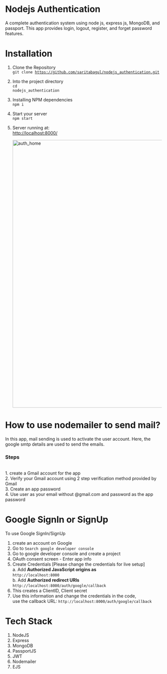 # Nodejs Authentication
A complete authentication system using node js, express js, MongoDB, and passport.
This app provides login, logout, register, and forget password features.

# Installation
1. Clone the Repository<br>
  <code>git clone https://github.com/saritabagul/nodejs_authentication.git</code>  
2. Into the project directory<br>
  <code>cd nodejs_authentication</code>
3. Installing NPM dependencies<br>
  <code>npm i</code>
4. Start your server<br>
   <code>npm start</code>  
5. Server running at:<br>
   <a href="http://localhost:8000/">http://localhost:8000/</a>

   <img width="861" alt="auth_home" src="https://github.com/saritabagul/nodejs_authentication/assets/34671228/2c6651f2-dd2e-4bc8-a081-69a4fe9b2cd8">


# How to use nodemailer to send mail?
In this app, mail sending is used to activate the user account. Here, the google smtp details are used to send the emails. 
<h3>Steps</h3>
<br>
1. create a Gmail account for the app<br>
2. Verify your Gmail account using 2 step verification method provided by Gmail<br>
3. Create an app password<br>
4. Use user as your email without @gmail.com and password as the app password<br>

# Google SignIn or SignUp
To use Google SignIn/SignUp<br>
1. create an account on Google <br>
2. Go to <code>Search google developer console</code><br>
3. Go to google developer console and create a project<br>
4. OAuth consent screen - Enter app info<br>
5. Create Credentials [Please change the credentials for live setup]<br>
   a. Add <strong>Authorized JavaScript origins as</strong><br>
   <code>http://localhost:8000</code><br>
   b. Add  <strong>Authorized redirect URIs</strong><br>
   <code>http://localhost:8000/auth/google/callback</code><br>   
 6. This creates a ClientID, Client secret<br>
 7. Use this information and change the credentials in the code,<br>
    use the callback URL: <code>http://localhost:8000/auth/google/callback</code><br>

 # Tech Stack
1. NodeJS
2. Express
3. MongoDB
4. PassportJS
5. JWT
6. Nodemailer
7. EJS 
   

   







   

